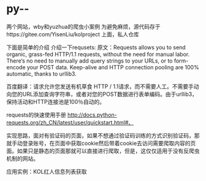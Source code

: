 # py--
两个网站，wby和yuzhua的爬虫小案例
为避免麻烦，源代码存于https://gitee.com/YisenLiu/kolproject 上面，私人仓库

下面是简单的介绍
介绍一下requsets:
原文：Requests allows you to send organic, grass-fed HTTP/1.1 requests, without the need for manual labor. There’s no need to manually add query strings to your URLs, or to form-encode your POST data. Keep-alive and HTTP connection pooling are 100% automatic, thanks to urllib3.

百度翻译：请求允许您发送有机草食 HTTP / 1.1请求，而不需要人工。不需要手动向您的URL添加查询字符串，或者对您的POST数据进行表单编码。由于urllib3，保持活动和HTTP连接池是100％自动的。

requests的快速使用手册
http://docs.python-requests.org/zh_CN/latest/user/quickstart.html#、

实现思路，面对有验证码的页面，如果不想通过验证码训练的方式识别验证码，那就手动登录账号，在页面中获取cookie然后带着cookie去访问需要爬取内容的页面。如果只是静态的页面那就可以直接进行爬取，但是，这仅仅适用于没有反爬虫机制的网站。









应用实例：KOL红人信息列表获取